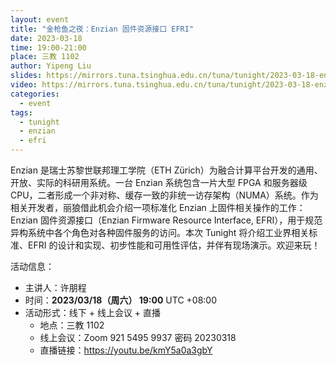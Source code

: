 ```yaml
---
layout: event
title: "金枪鱼之夜：Enzian 固件资源接口 EFRI"
date: 2023-03-18
time: 19:00-21:00
place: 三教 1102
author: Yipeng Liu
slides: https://mirrors.tuna.tsinghua.edu.cn/tuna/tunight/2023-03-18-enzian-efri/slides.pdf
video: https://mirrors.tuna.tsinghua.edu.cn/tuna/tunight/2023-03-18-enzian-efri/video.mp4
categories:
  - event
tags:
  - tunight
  - enzian
  - efri
---
```


Enzian 是瑞士苏黎世联邦理工学院（ETH Zürich）为融合计算平台开发的通用、开放、实际的科研用系统。一台 Enzian 系统包含一片大型 FPGA 和服务器级 CPU，二者形成一个非对称、缓存一致的非统一访存架构（NUMA）系统。作为相关开发者，丽狼借此机会介绍一项标准化 Enzian 上固件相关操作的工作：Enzian 固件资源接口（Enzian Firmware Resource Interface, EFRI），用于规范异构系统中各个角色对各种固件服务的访问。本次 Tunight 将介绍工业界相关标准、EFRI 的设计和实现、初步性能和可用性评估，并伴有现场演示。欢迎来玩！


活动信息：

* 主讲人：许朋程
* 时间：**2023/03/18（周六） 19:00** UTC +08:00
* 活动形式：线下 + 线上会议 + 直播
  * 地点：三教 1102
  * 线上会议：Zoom 921 5495 9937 密码 20230318
  * 直播链接：https://youtu.be/kmY5a0a3gbY
